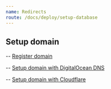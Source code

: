```yaml
---
name: Redirects
route: /docs/deploy/setup-database
---
```


## Setup domain

-- [Register domain](deploy-on-web-domain-registration.md)

-- [Setup domain with DigitalOcean DNS](deploy-on-web-digitalocean.md)

-- [Setup domain with Cloudflare](deploy-on-web-cloudflare.md)
